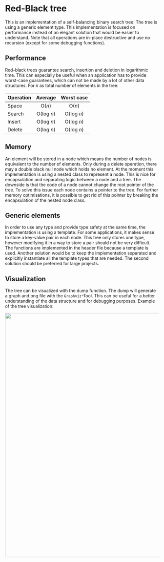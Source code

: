 # Red-Black tree
This is an implementation of a self-balancing binary search tree. The tree is using a
generic element type. This implementation is focused on performance instead of an elegant
solution that would be easier to understand. Note that all operations are in-place destructive
and use no recursion (except for some debugging functions).

## Performance
Red–black trees guarantee search, insertion and deletion in logarithmic time. This can especially be
useful when an application has to provide worst-case guarantees, which can not be made by a lot of other
data structures. For *n* as total number of elements in the tree:

| Operation |   Average  | Worst case |
|-----------|:----------:|:----------:|
|  Space    |   O(*n*)   |   O(*n*)   |
|  Search   | O(log *n*) | O(log *n*) |
|  Insert   | O(log *n*) | O(log *n*) |
|  Delete   | O(log *n*) | O(log *n*) |

## Memory
An element will be stored in a node which means the number of nodes is equivalent to the number of elements.
Only during a delete operation, there may a double black null node which holds no element. At the moment this
implementation is using a nested class to represent a node. This is nice for encapsulation and separating
logic between a node and a tree. The downside is that the code of a node cannot change the root pointer of
the tree. To solve this issue each node contains a pointer to the tree. For further memory optimisations, it is
possible to get rid of this pointer by breaking the encapsulation of the nested node class.

## Generic elements
In order to use any type and provide type safety at the same time, the implementation is using a template. For some
applications, it makes sense to store a key-value pair in each node. This tree only stores one type, however modifying
it in a way to store a pair should not be very difficult. The functions are implemented in the header file because
a template is used. Another solution would be to keep the implementation separated and explicitly instantiate all
the template types that are needed. The second solution should be preferred for large projects.

## Visualization
The tree can be visualized with the dump function. The dump will generate a graph and png file with the `Graphviz`-Tool.
This can be useful for a better understanding of the data structure and for debugging purposes. Example of the tree visualization:
<p align="center">
    <img src="https://raw.githubusercontent.com/wiki/Henrik-Peters/Red-Black-Tree/images/tree-example.png" width="800">
</p>
